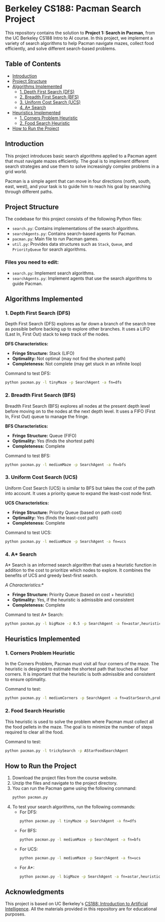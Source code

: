 
# Berkeley CS188: Pacman Search Project

This repository contains the solution to **Project 1: Search in Pacman**, from the UC Berkeley CS188 Intro to AI course. In this project, we implement a variety of search algorithms to help Pacman navigate mazes, collect food efficiently, and solve different search-based problems.

## Table of Contents
- [Introduction](#introduction)
- [Project Structure](#project-structure)
- [Algorithms Implemented](#algorithms-implemented)
  - [1. Depth First Search (DFS)](#1-depth-first-search-dfs)
  - [2. Breadth First Search (BFS)](#2-breadth-first-search-bfs)
  - [3. Uniform Cost Search (UCS)](#3-uniform-cost-search-ucs)
  - [4. A* Search](#4-a-search)
- [Heuristics Implemented](#heuristics-implemented)
  - [1. Corners Problem Heuristic](#1-corners-problem-heuristic)
  - [2. Food Search Heuristic](#2-food-search-heuristic)
- [How to Run the Project](#how-to-run-the-project)

## Introduction
This project introduces basic search algorithms applied to a Pacman agent that must navigate mazes efficiently. The goal is to implement different search strategies and use them to solve increasingly complex problems in a grid world.

Pacman is a simple agent that can move in four directions (north, south, east, west), and your task is to guide him to reach his goal by searching through different paths.

## Project Structure
The codebase for this project consists of the following Python files:
- `search.py`: Contains implementations of the search algorithms.
- `searchAgents.py`: Contains search-based agents for Pacman.
- `pacman.py`: Main file to run Pacman games.
- `util.py`: Provides data structures such as `Stack`, `Queue`, and `PriorityQueue` for search algorithms.

### Files you need to edit:
- `search.py`: Implement search algorithms.
- `searchAgents.py`: Implement agents that use the search algorithms to guide Pacman.

## Algorithms Implemented

### 1. Depth First Search (DFS)
Depth First Search (DFS) explores as far down a branch of the search tree as possible before backing up to explore other branches. It uses a LIFO (Last In, First Out) stack to keep track of the nodes.

**DFS Characteristics:**
- **Fringe Structure:** Stack (LIFO)
- **Optimality:** Not optimal (may not find the shortest path)
- **Completeness:** Not complete (may get stuck in an infinite loop)

Command to test DFS:
```bash
python pacman.py -l tinyMaze -p SearchAgent -a fn=dfs
```

### 2. Breadth First Search (BFS)
Breadth First Search (BFS) explores all nodes at the present depth level before moving on to the nodes at the next depth level. It uses a FIFO (First In, First Out) queue to manage the fringe.

**BFS Characteristics:**
- **Fringe Structure:** Queue (FIFO)
- **Optimality:** Yes (finds the shortest path)
- **Completeness:** Complete

Command to test BFS:
```bash
python pacman.py -l mediumMaze -p SearchAgent -a fn=bfs
```

### 3. Uniform Cost Search (UCS)
Uniform Cost Search (UCS) is similar to BFS but takes the cost of the path into account. It uses a priority queue to expand the least-cost node first.

**UCS Characteristics:**
- **Fringe Structure:** Priority Queue (based on path cost)
- **Optimality:** Yes (finds the least-cost path)
- **Completeness:** Complete

Command to test UCS:
```bash
python pacman.py -l mediumMaze -p SearchAgent -a fn=ucs
```

### 4. A* Search
A* Search is an informed search algorithm that uses a heuristic function in addition to the cost to prioritize which nodes to explore. It combines the benefits of UCS and greedy best-first search.

**A* Characteristics:**
- **Fringe Structure:** Priority Queue (based on cost + heuristic)
- **Optimality:** Yes, if the heuristic is admissible and consistent
- **Completeness:** Complete

Command to test A* Search:
```bash
python pacman.py -l bigMaze -z 0.5 -p SearchAgent -a fn=astar,heuristic=manhattanHeuristic
```

## Heuristics Implemented

### 1. Corners Problem Heuristic
In the Corners Problem, Pacman must visit all four corners of the maze. The heuristic is designed to estimate the shortest path that touches all four corners. It is important that the heuristic is both admissible and consistent to ensure optimality.

Command to test:
```bash
python pacman.py -l mediumCorners -p SearchAgent -a fn=aStarSearch,prob=CornersProblem,heuristic=cornersHeuristic
```

### 2. Food Search Heuristic
This heuristic is used to solve the problem where Pacman must collect all the food pellets in the maze. The goal is to minimize the number of steps required to clear all the food.

Command to test:
```bash
python pacman.py -l trickySearch -p AStarFoodSearchAgent
```

## How to Run the Project
1. Download the project files from the course website.
2. Unzip the files and navigate to the project directory.
3. You can run the Pacman game using the following command:
    ```bash
    python pacman.py
    ```
4. To test your search algorithms, run the following commands:
    - For DFS:
      ```bash
      python pacman.py -l tinyMaze -p SearchAgent -a fn=dfs
      ```
    - For BFS:
      ```bash
      python pacman.py -l mediumMaze -p SearchAgent -a fn=bfs
      ```
    - For UCS:
      ```bash
      python pacman.py -l mediumMaze -p SearchAgent -a fn=ucs
      ```
    - For A*:
      ```bash
      python pacman.py -l bigMaze -p SearchAgent -a fn=astar,heuristic=manhattanHeuristic
      ```

## Acknowledgments
This project is based on UC Berkeley's [CS188: Introduction to Artificial Intelligence](http://ai.berkeley.edu). All the materials provided in this repository are for educational purposes.
